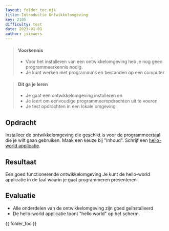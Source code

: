 ```yaml
---
layout: folder_toc.njk
title: Introductie Ontwikkelomgeving
key: 2105
difficulty: test
date: 2023-01-01
author: jsiewers
---
```


> #### Voorkennis
> * Voor het installeren van een ontwikkelomgeving heb je nog geen programmeerkennis nodig.
> * Je kunt werken met programma's en bestanden op een computer

> #### Dit ga je leren
> * Je gaat een ontwikkelomgeving installeren en 
> * Je leert om eenvoudige programmeeropdrachten uit te voeren  
> * Je test opdrachten in een lokale omgeving

## Opdracht
Installeer de ontwikkelomgeving die geschikt is voor de programmeertaal die je wilt gaan gebruiken. Maak een keuze bij "Inhoud".
Schrijf een [hello-world applicatie](http://helloworldcollection.de/).


## Resultaat
Een goed functionerende ontwikkelomgeving
Je kunt de hello-world applicatie in de taal waarin je gaat programmeren presenteren

## Evaluatie
* Alle onderdelen van de ontwikkelomgeving zijn goed geïnstalleerd
* De hello-world applicatie toont "hello world" op het scherm.

{{ folder_toc }}